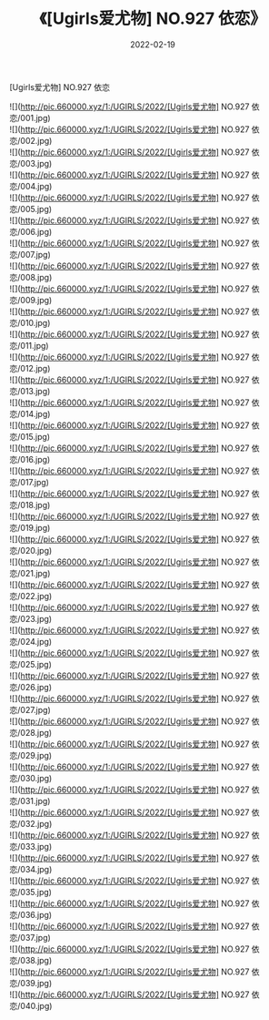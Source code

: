 ﻿---
layout: post
title:  《[Ugirls爱尤物] NO.927 依恋》
date:   2022-02-19
img: http://pic.660000.xyz/1:/UGIRLS/2022/[Ugirls爱尤物] NO.927 依恋/000.jpg
categories: [美女, 清纯, 唯美]
---

[Ugirls爱尤物] NO.927 依恋

 ![](http://pic.660000.xyz/1:/UGIRLS/2022/[Ugirls爱尤物] NO.927 依恋/001.jpg) <br>![](http://pic.660000.xyz/1:/UGIRLS/2022/[Ugirls爱尤物] NO.927 依恋/002.jpg) <br>![](http://pic.660000.xyz/1:/UGIRLS/2022/[Ugirls爱尤物] NO.927 依恋/003.jpg) <br>![](http://pic.660000.xyz/1:/UGIRLS/2022/[Ugirls爱尤物] NO.927 依恋/004.jpg) <br>![](http://pic.660000.xyz/1:/UGIRLS/2022/[Ugirls爱尤物] NO.927 依恋/005.jpg) <br>![](http://pic.660000.xyz/1:/UGIRLS/2022/[Ugirls爱尤物] NO.927 依恋/006.jpg) <br>![](http://pic.660000.xyz/1:/UGIRLS/2022/[Ugirls爱尤物] NO.927 依恋/007.jpg) <br>![](http://pic.660000.xyz/1:/UGIRLS/2022/[Ugirls爱尤物] NO.927 依恋/008.jpg) <br>![](http://pic.660000.xyz/1:/UGIRLS/2022/[Ugirls爱尤物] NO.927 依恋/009.jpg) <br>![](http://pic.660000.xyz/1:/UGIRLS/2022/[Ugirls爱尤物] NO.927 依恋/010.jpg) <br>![](http://pic.660000.xyz/1:/UGIRLS/2022/[Ugirls爱尤物] NO.927 依恋/011.jpg) <br>![](http://pic.660000.xyz/1:/UGIRLS/2022/[Ugirls爱尤物] NO.927 依恋/012.jpg) <br>![](http://pic.660000.xyz/1:/UGIRLS/2022/[Ugirls爱尤物] NO.927 依恋/013.jpg) <br>![](http://pic.660000.xyz/1:/UGIRLS/2022/[Ugirls爱尤物] NO.927 依恋/014.jpg) <br>![](http://pic.660000.xyz/1:/UGIRLS/2022/[Ugirls爱尤物] NO.927 依恋/015.jpg) <br>![](http://pic.660000.xyz/1:/UGIRLS/2022/[Ugirls爱尤物] NO.927 依恋/016.jpg) <br>![](http://pic.660000.xyz/1:/UGIRLS/2022/[Ugirls爱尤物] NO.927 依恋/017.jpg) <br>![](http://pic.660000.xyz/1:/UGIRLS/2022/[Ugirls爱尤物] NO.927 依恋/018.jpg) <br>![](http://pic.660000.xyz/1:/UGIRLS/2022/[Ugirls爱尤物] NO.927 依恋/019.jpg) <br>![](http://pic.660000.xyz/1:/UGIRLS/2022/[Ugirls爱尤物] NO.927 依恋/020.jpg) <br>![](http://pic.660000.xyz/1:/UGIRLS/2022/[Ugirls爱尤物] NO.927 依恋/021.jpg) <br>![](http://pic.660000.xyz/1:/UGIRLS/2022/[Ugirls爱尤物] NO.927 依恋/022.jpg) <br>![](http://pic.660000.xyz/1:/UGIRLS/2022/[Ugirls爱尤物] NO.927 依恋/023.jpg) <br>![](http://pic.660000.xyz/1:/UGIRLS/2022/[Ugirls爱尤物] NO.927 依恋/024.jpg) <br>![](http://pic.660000.xyz/1:/UGIRLS/2022/[Ugirls爱尤物] NO.927 依恋/025.jpg) <br>![](http://pic.660000.xyz/1:/UGIRLS/2022/[Ugirls爱尤物] NO.927 依恋/026.jpg) <br>![](http://pic.660000.xyz/1:/UGIRLS/2022/[Ugirls爱尤物] NO.927 依恋/027.jpg) <br>![](http://pic.660000.xyz/1:/UGIRLS/2022/[Ugirls爱尤物] NO.927 依恋/028.jpg) <br>![](http://pic.660000.xyz/1:/UGIRLS/2022/[Ugirls爱尤物] NO.927 依恋/029.jpg) <br>![](http://pic.660000.xyz/1:/UGIRLS/2022/[Ugirls爱尤物] NO.927 依恋/030.jpg) <br>![](http://pic.660000.xyz/1:/UGIRLS/2022/[Ugirls爱尤物] NO.927 依恋/031.jpg) <br>![](http://pic.660000.xyz/1:/UGIRLS/2022/[Ugirls爱尤物] NO.927 依恋/032.jpg) <br>![](http://pic.660000.xyz/1:/UGIRLS/2022/[Ugirls爱尤物] NO.927 依恋/033.jpg) <br>![](http://pic.660000.xyz/1:/UGIRLS/2022/[Ugirls爱尤物] NO.927 依恋/034.jpg) <br>![](http://pic.660000.xyz/1:/UGIRLS/2022/[Ugirls爱尤物] NO.927 依恋/035.jpg) <br>![](http://pic.660000.xyz/1:/UGIRLS/2022/[Ugirls爱尤物] NO.927 依恋/036.jpg) <br>![](http://pic.660000.xyz/1:/UGIRLS/2022/[Ugirls爱尤物] NO.927 依恋/037.jpg) <br>![](http://pic.660000.xyz/1:/UGIRLS/2022/[Ugirls爱尤物] NO.927 依恋/038.jpg) <br>![](http://pic.660000.xyz/1:/UGIRLS/2022/[Ugirls爱尤物] NO.927 依恋/039.jpg) <br>![](http://pic.660000.xyz/1:/UGIRLS/2022/[Ugirls爱尤物] NO.927 依恋/040.jpg) <br>